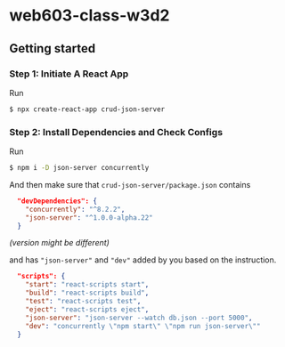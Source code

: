 # web603-class-w3d2

## Getting started

### Step 1: Initiate A React App
Run
```bash
$ npx create-react-app crud-json-server
```

### Step 2: Install Dependencies and Check Configs
Run
```bash
$ npm i -D json-server concurrently
```

And then make sure that `crud-json-server/package.json` contains
```json
  "devDependencies": {
    "concurrently": "^8.2.2",
    "json-server": "^1.0.0-alpha.22"
  }
```
*(version might be different)*

and has `"json-server"` and `"dev"` added by you based on the instruction.
```json
  "scripts": {
    "start": "react-scripts start",
    "build": "react-scripts build",
    "test": "react-scripts test",
    "eject": "react-scripts eject",
    "json-server": "json-server --watch db.json --port 5000",
    "dev": "concurrently \"npm start\" \"npm run json-server\""
  }
```
